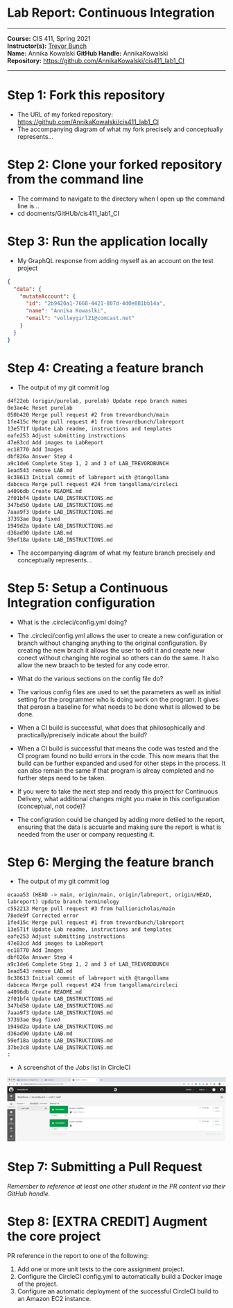 # Lab Report: Continuous Integration
___
**Course:** CIS 411, Spring 2021  
**Instructor(s):** [Trevor Bunch](https://github.com/trevordbunch)  
**Name:** Annika Kowalski
**GitHub Handle:** AnnikaKowalski  
**Repository:** https://github.com/AnnikaKowalski/cis411_lab1_CI
___

# Step 1: Fork this repository
- The URL of my forked repository: https://github.com/AnnikaKowalski/cis411_lab1_CI
- The accompanying diagram of what my fork precisely and conceptually represents...

# Step 2: Clone your forked repository from the command line  
- The command to navigate to the directory when I open up the command line is... 
- cd docments/GitHUb/cis411_lab1_CI 

# Step 3: Run the application locally
- My GraphQL response from adding myself as an account on the test project
``` json
{
  "data": {
    "mutateAccount": {
      "id": "2b9420a1-7668-4421-807d-4d0e881bb14a",
      "name": "Annika Kowaslki",
      "email": "volleygirl21@comcast.net"
    }
  }
}
```

# Step 4: Creating a feature branch
- The output of my git commit log
```
d4f22eb (origin/purelab, purelab) Update repo branch names
0e3ae4c Reset purelab
050b420 Merge pull request #2 from trevordbunch/main
1fe415c Merge pull request #1 from trevordbunch/labreport
13e571f Update Lab readme, instructions and templates
eafe253 Adjust submitting instructions
47e83cd Add images to LabReport
ec18770 Add Images
dbf826a Answer Step 4
a9c1de6 Complete Step 1, 2 and 3 of LAB_TREVORDBUNCH
1ead543 remove LAB.md
8c38613 Initial commit of labreport with @tangollama
dabceca Merge pull request #24 from tangollama/circleci
a4096db Create README.md
2f01bf4 Update LAB_INSTRUCTIONS.md
347bd50 Update LAB_INSTRUCTIONS.md
7aaa9f3 Update LAB_INSTRUCTIONS.md
37393ae Bug fixed
1949d2a Update LAB_INSTRUCTIONS.md
d36ad90 Update LAB.md
59ef18a Update LAB_INSTRUCTIONS.md

```
- The accompanying diagram of what my feature branch precisely and conceptually represents...

# Step 5: Setup a Continuous Integration configuration
- What is the .circleci/config.yml doing?   
- The .circleci/config.yml allows the user to create a new configuration or branch without changing anything to the   original configuration. By creating the new brach it allows the user to edit it and create new conect without changing hte roginal so others can do the same. It also allow the new braach to be tested for any code error.

- What do the various sections on the config file do?  
- The various config files are used to set the parameters as well as initial setting for the programmer who is doing work on the program. It gives that perosn a baseline for what needs to be done what is allowed to be done. 

- When a CI build is successful, what does that philosophically and practically/precisely indicate about the build?  
- When a CI build is successful that means the code was tested and the CI program found no build errors in the code. This now means that the build can be further expanded and used for other steps in the process. It can also remain the same if that program is alreay completed and no further steps need to be taken. 

- If you were to take the next step and ready this project for Continuous Delivery, what additional changes might you make in this configuration (conceptual, not code)?  
- The configration could be changed by adding more detiled to the report, ensuring that the data is accuarte and making sure the report is what is needed from the user or company requesting it.

# Step 6: Merging the feature branch
* The output of my git commit log
```
ecaaa53 (HEAD -> main, origin/main, origin/labreport, origin/HEAD, labreport) Update branch terminology
c552213 Merge pull request #3 from hallienicholas/main
78ede9f Corrected error
1fe415c Merge pull request #1 from trevordbunch/labreport
13e571f Update Lab readme, instructions and templates
eafe253 Adjust submitting instructions
47e83cd Add images to LabReport
ec18770 Add Images
dbf826a Answer Step 4
a9c1de6 Complete Step 1, 2 and 3 of LAB_TREVORDBUNCH
1ead543 remove LAB.md
8c38613 Initial commit of labreport with @tangollama
dabceca Merge pull request #24 from tangollama/circleci
a4096db Create README.md
2f01bf4 Update LAB_INSTRUCTIONS.md
347bd50 Update LAB_INSTRUCTIONS.md
7aaa9f3 Update LAB_INSTRUCTIONS.md
37393ae Bug fixed
1949d2a Update LAB_INSTRUCTIONS.md
d36ad90 Update LAB.md
59ef18a Update LAB_INSTRUCTIONS.md
37be3c8 Update LAB_INSTRUCTIONS.md
:

```

* A screenshot of the _Jobs_ list in CircleCI

![CircleCI Success](../assets/circleci_success.png)

# Step 7: Submitting a Pull Request
_Remember to reference at least one other student in the PR content via their GitHub handle._



# Step 8: [EXTRA CREDIT] Augment the core project
PR reference in the report to one of the following:
1. Add one or more unit tests to the core assignment project. 
2. Configure the CircleCI config.yml to automatically build a Docker image of the project.
3. Configure an automatic deployment of the successful CircleCI build to an Amazon EC2 instance.
